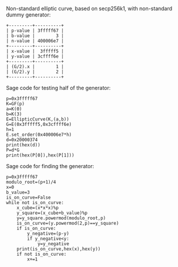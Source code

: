 Non-standard elliptic curve, based on secp256k1, with non-standard dummy generator:
```
+---------+----------+
| p-value | 3fffff67 |
| b-value |        3 |
| n-value | 400006e7 |
+---------+----------+
| x-value |  3fffff5 |
| y-value | 3cffff6e |
+---------+----------+
| (G/2).x |        1 |
| (G/2).y |        2 |
+---------+----------+
```
Sage code for testing half of the generator:
```
p=0x3fffff67
K=GF(p)
a=K(0)
b=K(3)
E=EllipticCurve(K,(a,b))
G=E(0x3fffff5,0x3cffff6e)
h=1
E.set_order(0x400006e7*h)
d=0x20000374
print(hex(d))
P=d*G
print(hex(P[0]),hex(P[1]))
```
Sage code for finding the generator:
```
p=0x3fffff67
modulo_root=(p+1)/4
x=0
b_value=3
is_on_curve=False
while not is_on_curve:
    x_cube=(x*x*x)%p
    y_square=(x_cube+b_value)%p
    y=y_square.powermod(modulo_root,p)
    is_on_curve=(y.powermod(2,p)==y_square)
    if is_on_curve:
        y_negative=(p-y)
        if y_negative<y:
            y=y_negative
    print(is_on_curve,hex(x),hex(y))
    if not is_on_curve:
        x+=1
```
